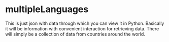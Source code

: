 # multipleLanguages
This is just json with data through which you can view it in Python. Basically it will be information with convenient interaction for retrieving data. There will simply be a collection of data from countries around the world.
